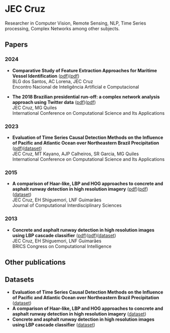 # JEC Cruz
Researcher in Computer Vision, Remote Sensing, NLP, Time Series processing, Complex Networks among other subjects. 

## Papers
<!-- Google Scholar Crawler info https://scholar.google.com/intl/en/scholar/inclusion.html -->

### 2024
  - **Comparative Study of Feature Extraction Approaches for Maritime Vessel Identification** ([pdf](https://github.com/jkreuz/publications/blob/main/papers/BSantos2024_ENIAC.pdf?raw=true))([pdf]())  
  BLG dos Santos, AC Lorena, JEC Cruz  
  Encontro Nacional de Inteligência Artificial e Computacional

  - **The 2018 Brazilian presidential run-off: a complex network analysis approach using Twitter data** ([pdf](https://github.com/jkreuz/publications/blob/main/papers/JCruz2024_ICCSA.pdf?raw=true))([pdf](https://link.springer.com/chapter/10.1007/978-3-031-64608-9_9))  
  JEC Cruz, MG Quiles  
  International Conference on Computational Science and Its Applications

### 2023
- **Evaluation of Time Series Causal Detection Methods on the Influence of Pacific and Atlantic Ocean over Northeastern Brazil Precipitation** ([pdf](https://github.com/jkreuz/publications/blob/main/papers/JCruz2023_ICCSA.pdf?raw=true))([dataset](https://github.com/jkreuz/publications/blob/main/datasets/JCruz2023_ICCSA.csv))  
  JEC Cruz, MT Kayano, AJP Calheiros, SR Garcia, MG Quiles  
  International Conference on Computational Science and Its Applications

### 2015 
  - **A comparison of Haar-like, LBP and HOG approaches to concrete and asphalt runway detection in high resolution imagery** ([pdf](https://github.com/jkreuz/publications/blob/main/papers/JCruz2015_JCIS.pdf?raw=true))([pdf](https://epacis.net/jcis/PDF_JCIS/JCIS11-art.0101.pdf))([dataset](https://zenodo.org/records/13892183))  
  JEC Cruz, EH Shiguemori, LNF Guimarães  
  Journal of Computational Interdisciplinary Sciences

### 2013
  - **Concrete and asphalt runway detection in high resolution images using LBP cascade classifier** ([pdf](http://plutao.sid.inpe.br/col/sid.inpe.br/plutao/2013/12.12.17.25.22/doc/Cruz_concrete.pdf))([pdf](https://ieeexplore.ieee.org/abstract/document/6855892))([dataset](https://zenodo.org/records/13892183))  
  JEC Cruz, EH Shiguemori, LNF Guimarães  
  BRICS Congress on Computational Intelligence



## Other publications

## Datasets

- **Evaluation of Time Series Causal Detection Methods on the Influence of Pacific and Atlantic Ocean over Northeastern Brazil Precipitation** ([dataset](https://github.com/jkreuz/publications/blob/main/datasets/JCruz2023_ICCSA.csv))  
- **A comparison of Haar-like, LBP and HOG approaches to concrete and asphalt runway detection in high resolution imagery** ([dataset](https://zenodo.org/records/13892183))  
- **Concrete and asphalt runway detection in high resolution images using LBP cascade classifier** ([dataset](https://zenodo.org/records/13892183))  
